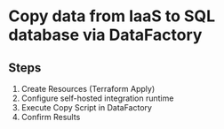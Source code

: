 # Copy data from IaaS to SQL database via DataFactory

## Steps
1. Create Resources (Terraform Apply)
2. Configure self-hosted integration runtime
3. Execute Copy Script in DataFactory
4. Confirm Results